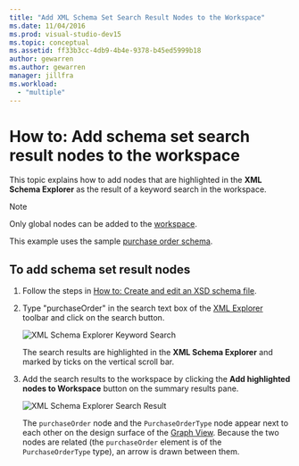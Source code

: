 ```yaml
---
title: "Add XML Schema Set Search Result Nodes to the Workspace"
ms.date: 11/04/2016
ms.prod: visual-studio-dev15
ms.topic: conceptual
ms.assetid: ff33b3cc-4db9-4b4e-9378-b45ed5999b18
author: gewarren
ms.author: gewarren
manager: jillfra
ms.workload:
  - "multiple"
---
```

# How to: Add schema set search result nodes to the workspace

This topic explains how to add nodes that are highlighted in the **XML Schema Explorer** as the result of a keyword search in the workspace.

> [!NOTE]
> Only global nodes can be added to the [workspace](../xml-tools/xml-schema-designer-workspace.md).


 This example uses the sample [purchase order schema](../xml-tools/sample-xsd-file-purchase-order-schema.md).

## To add schema set result nodes

1.  Follow the steps in [How to: Create and edit an XSD schema file](../xml-tools/how-to-create-and-edit-an-xsd-schema-file.md).

2.  Type "purchaseOrder" in the search text box of the [XML Explorer](../xml-tools/xml-schema-explorer.md) toolbar and click on the search button.

     ![XML Schema Explorer Keyword Search](../xml-tools/media/schemaexplorersearch.gif)

     The search results are highlighted in the **XML Schema Explorer** and marked by ticks on the vertical scroll bar.

3.  Add the search results to the workspace by clicking the **Add highlighted nodes to Workspace** button on the summary results pane.

     ![XML Schema Explorer Search Result](../xml-tools/media/schemaexplorersearchresult.gif)

     The `purchaseOrder` node and the `PurchaseOrderType` node appear next to each other on the design surface of the [Graph View](../xml-tools/graph-view.md). Because the two nodes are related (the `purchaseOrder` element is of the `PurchaseOrderType` type), an arrow is drawn between them.
